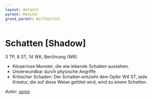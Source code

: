 ```yaml
---
layout: default
parent: Monster
grand_parent: Hilfsmittel
---
```


# Schatten [Shadow]
3 TP, 8 ST, 14 WK, Berührung (W6)
- Körperlose Monster, die wie lebende Schatten aussehen.
- Unverwundbar durch physische Angriffe.
- Kritischer Schaden: Der Schatten entzieht dem Opfer W4 ST, jede Kreatur, die auf diese Weise getötet wird, wird zu einem Schatten.

*Autor: [xenio](https://xenioinabottle.blogspot.com)*
